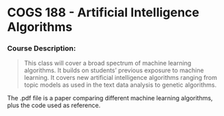 # COGS 188 - Artificial Intelligence Algorithms

### Course Description:
> This class will cover a broad spectrum of machine learning algorithms. It builds on students’ previous exposure to machine learning. It covers new artificial intelligence algorithms ranging from topic models as used in the text data analysis to genetic algorithms.

The .pdf file is a paper comparing different machine learning algorithms, plus the code used as reference.
